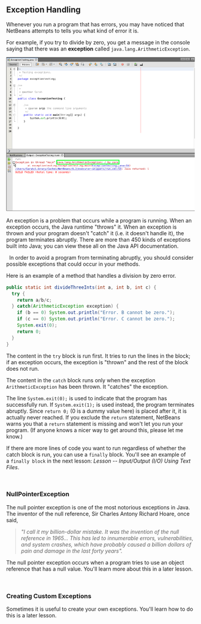## Exception Handling


Whenever you run a program that has errors, you may have noticed that NetBeans attempts to tells you what kind of error it is. 

For example, if you try to divide by zero, you get a message in the console saying that there was an **exception** called `java.lang.ArithmeticException`.

![](../Images/Arithmetic_Exception.png)

An exception is a problem that occurs while a program is running. When an exception occurs, the Java runtime "throws" it. When an exception is thrown and your program doesn't "catch" it (i.e. it doesn't handle it), the program terminates abruptly. There are more than 450 kinds of exceptions built into Java; you can view these all on the Java API documentation.

 
In order to avoid a program from terminating abruptly, you should consider possible exceptions that could occur in your methods.

Here is an example of a method that handles a division by zero error.

```java
public static int divideThreeInts(int a, int b, int c) {
  try {
    return a/b/c;
  } catch(ArithmeticException exception) {
    if (b == 0) System.out.println("Error. B cannot be zero.");
    if (c == 0) System.out.println("Error. C cannot be zero.");
    System.exit(0);
    return 0;
  }
}
```

The content in the `try` block is run first. It tries to run the lines in the block; if an exception occurs, the exception is "thrown" and the rest of the block does not run. 

The content in the `catch` block runs only when the exception `ArithmeticException` has been thrown. It "catches" the exception.

The line `System.exit(0);` is used to indicate that the program has successfully run. If `System.exit(1);` is used instead, the program terminates abruptly. Since `return 0;` (0 is a dummy value here) is placed after it, it is actually never reached. If you exclude the `return` statement, NetBeans warns you that a `return` statement is missing and won't let you run your program. (If anyone knows a nicer way to get around this, please let me know.)

If there are more lines of code you want to run regardless of whether the catch block is run, you can use a `finally` block. You'll see an example of a `finally block` in the next lesson: *Lesson -- Input/Output (I/O) Using Text Files*.

  
### NullPointerException

The null pointer exception is one of the most notorious exceptions in Java. The inventor of the null reference, Sir Charles Antony Richard Hoare, once said,

> *"I call it my billion-dollar mistake. It was the invention of the null reference in 1965… This has led to innumerable errors, vulnerabilities, and system crashes, which have probably caused a billion dollars of pain and damage in the last forty years".*

The null pointer exception occurs when a program tries to use an object reference that has a null value. You'll learn more about this in a later lesson.

 
### Creating Custom Exceptions

Sometimes it is useful to create your own exceptions. You'll learn how to do this is a later lesson. 
